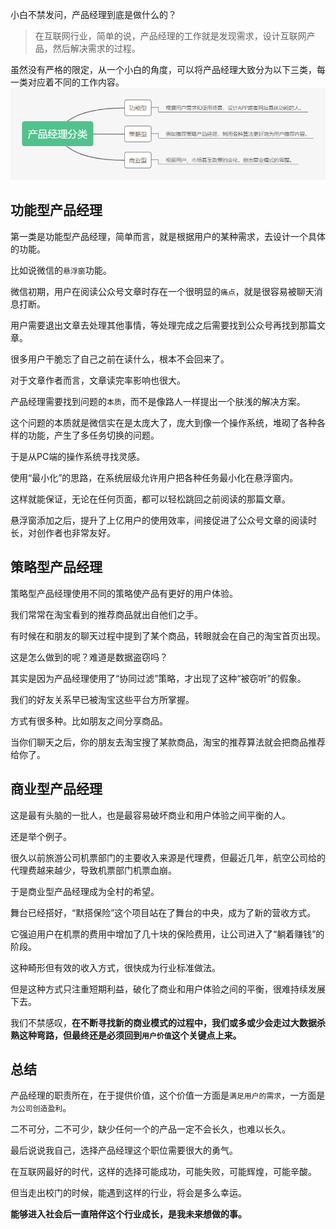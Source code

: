 小白不禁发问，产品经理到底是做什么的？

> 在互联网行业，简单的说，产品经理的工作就是发现需求，设计互联网产品，然后解决需求的过程。

虽然没有严格的限定，从一个小白的角度，可以将产品经理大致分为以下三类，每一类对应着不同的工作内容。
![dd](../../images/pm/classification.jpg)

## 功能型产品经理

第一类是功能型产品经理，简单而言，就是根据用户的某种需求，去设计一个具体的功能。

比如说微信的`悬浮窗`功能。

微信初期，用户在阅读公众号文章时存在一个很明显的`痛点`，就是很容易被聊天消息打断。

用户需要退出文章去处理其他事情，等处理完成之后需要找到公众号再找到那篇文章。

很多用户干脆忘了自己之前在读什么，根本不会回来了。

对于文章作者而言，文章读完率影响也很大。

产品经理需要找到问题的`本质`，而不是像路人一样提出一个肤浅的解决方案。

这个问题的本质就是微信实在是太庞大了，庞大到像一个操作系统，堆砌了各种各样的功能，产生了多任务切换的问题。

于是从PC端的操作系统寻找灵感。

使用“最小化”的思路，在系统层级允许用户把各种任务最小化在悬浮窗内。

这样就能保证，无论在任何页面，都可以轻松跳回之前阅读的那篇文章。

悬浮窗添加之后，提升了上亿用户的使用效率，间接促进了公众号文章的阅读时长，对创作者也非常友好。

## 策略型产品经理

策略型产品经理使用不同的策略使产品有更好的用户体验。

我们常常在淘宝看到的推荐商品就出自他们之手。

有时候在和朋友的聊天过程中提到了某个商品，转眼就会在自己的淘宝首页出现。

这是怎么做到的呢？难道是数据盗窃吗？

其实是因为产品经理使用了“协同过滤”策略，才出现了这种“被窃听”的假象。

我们的好友关系早已被淘宝这些平台方所掌握。

方式有很多种。比如朋友之间分享商品。

当你们聊天之后，你的朋友去淘宝搜了某款商品，淘宝的推荐算法就会把商品推荐给你了。

## 商业型产品经理

这是最有头脑的一批人，也是最容易破坏商业和用户体验之间平衡的人。

还是举个例子。

很久以前旅游公司机票部门的主要收入来源是代理费，但最近几年，航空公司给的代理费越来越少，导致机票部门机票血崩。

于是商业型产品经理成为全村的希望。

舞台已经搭好，“默搭保险”这个项目站在了舞台的中央，成为了新的营收方式。

它强迫用户在机票的费用中增加了几十块的保险费用，让公司进入了“躺着赚钱”的阶段。

这种畸形但有效的收入方式，很快成为行业标准做法。

但是这种方式只注重短期利益，破化了商业和用户体验之间的平衡，很难持续发展下去。

我们不禁感叹，**在不断寻找新的商业模式的过程中，我们或多或少会走过大数据杀熟这种弯路，但最终还是必须回到`用户价值`这个关键点上来。**

## 总结

产品经理的职责所在，在于提供价值，这个价值一方面是`满足用户的需求`，一方面是`为公司创造盈利`。

二不可分，二不可少，缺少任何一个的产品一定不会长久，也难以长久。

最后说说我自己，选择产品经理这个职位需要很大的勇气。

在互联网最好的时代，这样的选择可能成功，可能失败，可能辉煌，可能辛酸。

但当走出校门的时候，能遇到这样的行业，将会是多么幸运。

**能够进入社会后一直陪伴这个行业成长，是我未来想做的事。**

